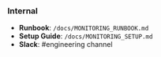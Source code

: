 ### Internal

- **Runbook**: `/docs/MONITORING_RUNBOOK.md`
- **Setup Guide**: `/docs/MONITORING_SETUP.md`
- **Slack**: #engineering channel
